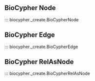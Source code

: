 ## BioCypher Node

::: biocypher._create.BioCypherNode

## BioCypher Edge

::: biocypher._create.BioCypherEdge

## BioCypher RelAsNode

::: biocypher._create.BioCypherRelAsNode